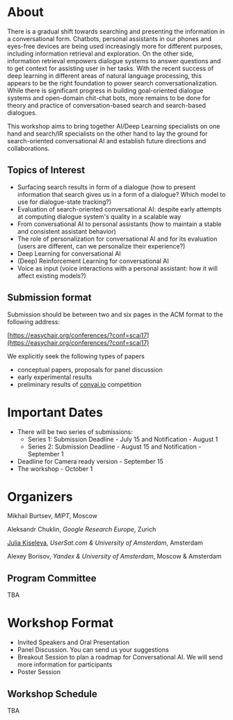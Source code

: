 # About
There is a gradual shift towards searching and  presenting the information in a conversational form. Chatbots, personal assistants in our phones and eyes-free devices are being used increasingly more for different purposes, including information retrieval and exploration. On the other side, information retrieval empowers dialogue systems to answer questions and to get context for assisting user in her tasks.  With the recent success of deep learning in different areas of natural language processing, this appears to be the right foundation to power search conversationalization.
While there is significant progress in building goal-oriented dialogue systems and open-domain chit-chat bots, more remains to be done for theory and practice of conversation-based search and search-based dialogues.

This workshop aims to bring together AI/Deep Learning specialists on one hand and search/IR specialists on the other hand to lay the ground for search-oriented conversational AI and establish future directions and collaborations.

## Topics of Interest
  *  Surfacing search results in form of a dialogue (how to present information that search gives us in a form of a dialogue? Which model to use for dialogue-state tracking?)
  * Evaluation of search-oriented conversational AI: despite early attempts at
 computing dialogue system's quality in a scalable way
  * From conversational AI to personal assistants (how to maintain a stable and consistent assistant behavior)
  *  The role of personalization for conversational AI and for its evaluation (users are different, can we personalize their experience?)
  * Deep Learning for conversational AI
  *  (Deep) Reinforcement Learning for conversational AI 
  * Voice as input (voice interactions with a personal assistant: how it will affect existing models?)
  
## Submission format
Submission should be between two and six pages in the ACM format to the following address:
 
[https://easychair.org/conferences/?conf=scai17](https://easychair.org/conferences/?conf=scai17)
 
We explicitly seek the following types of papers
  * conceptual papers, proposals for panel discussion 
  * early experimental results
  * preliminary results of [convai.io](http://convai.io) competition
  
# Important Dates
  * There will be two series of submissions:
    * Series 1: Submission Deadline - July 15 and Notification - August 1
    * Series 2: Submission Deadline - August 15 and Notification - September 1
  * Deadline for Camera ready version - September 15 
  * The workshop - October 1

# Organizers
Mikhail Burtsev, *MIPT*, Moscow

Aleksandr Chuklin, *Google Research Europe*, Zurich

[Julia Kiseleva](http://juliakiseleva.com), *UserSat.com & University of Amsterdam*, Amsterdam

Alexey Borisov, *Yandex & University of Amsterdam*, Moscow & Amsterdam

## Program Committee
TBA

# Workshop Format
  * Invited Speakers and Oral Presentation
  * Panel Discussion. You can send us your suggestions 
  * Breakout Session to plan a roadmap for Conversational AI. We will send more information for participants
  * Poster Session 

## Workshop Schedule
TBA
